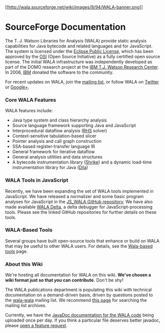 <!---
TODO

Replace the below with logo hosted elsewhere.
-->

[[http://wala.sourceforge.net/wiki/images/9/94/WALA-banner.png]]

# SourceForge Documentation

The T. J. Watson Libraries for Analysis (WALA) provide static analysis capabilities for Java bytecode and related languages and for JavaScript. The system is licensed under the [Eclipse Public License](http://www.eclipse.org/legal/epl-v10.html), which has been approved by the [OSI](http://www.opensource.org/) (Open Source Initiative) as a fully certified open source license. The initial WALA infrastructure was independently developed as part of the DOMO research project at the [IBM T.J. Watson Research Center](http://www.research.ibm.com/). In 2006, [IBM](http://www.ibm.com/us/) donated the software to the community.

For recent updates on WALA, join the [mailing list](http://sourceforge.net/p/wala/mailman/), or follow WALA on [Twitter](https://twitter.com/WALALibs) or [Google+](https://plus.google.com/117805259258761505726/posts).

### Core WALA Features

WALA features include:

* Java type system and class hierarchy analysis
* Source language framework supporting Java and JavaScript
* Interprocedural dataflow analysis ([RHS](http://www.cs.wisc.edu/~reps/#popl95) solver)
* Context-sensitive tabulation-based slicer
* Pointer analysis and call graph construction
* SSA-based register-transfer language IR
* General framework for iterative dataflow
* General analysis utilities and data structures
* A bytecode instrumentation library ([Shrike](TODO)) and a dynamic load-time instrumentation library for Java ([Dila](TODO))

### WALA Tools in JavaScript

Recently, we have been expanding the set of WALA tools implemented in JavaScript. We have released a normalizer and some basic program analyses for JavaScript in the [JS_WALA GitHub repository](https://github.com/wala/JS_WALA). We have also made available [WALA Delta](https://github.com/wala/WALADelta), a delta debugger for JavaScript-processing tools. Please see the linked GitHub repositories for further details on these tools.

### WALA-Based Tools

Several groups have built open-source tools that enhance or build on WALA that may be useful to other WALA users. For details, see the [Wala-based tools](WALA-Based-Tools) page.

### About this Wiki

We're hosting all documentation for WALA on this wiki. **We've chosen a wiki format just so that _you_ can contribute.** Don't be shy!

<!---
TODO

Replace the sourceforge mailing list link w/ somewhere else?
-->

The WALA publications department is populating this wiki with technical documentation on a demand-driven basis, driven by questions posted to the [wala-wala](http://sourceforge.net/p/wala/mailman/) mailing list. We recommend [this page](https://groups.google.com/forum/#!forum/wala-sourceforge-net) for searching the mailing list archives.

Currently, we have the [JavaDoc documentation for the WALA code](TODO) being uploaded once per day. If you think a particular file deserves better javadoc, please [open a feature request](https://github.com/wala/WALA/issues).